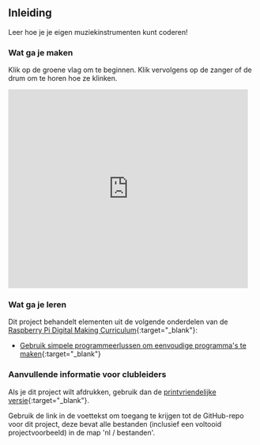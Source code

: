 ## Inleiding

Leer hoe je je eigen muziekinstrumenten kunt coderen!

### Wat ga je maken

Klik op de groene vlag om te beginnen. Klik vervolgens op de zanger of de drum om te horen hoe ze klinken.

<div class="scratch-preview">
  <iframe allowtransparency="true" width="485" height="402" src="https://scratch.mit.edu/projects/embed/26741186/?autostart=false" frameborder="0"></iframe>
</div>

### Wat ga je leren

Dit project behandelt elementen uit de volgende onderdelen van de [Raspberry Pi Digital Making Curriculum](http://rpf.io/curriculum){:target="_blank"}:

+ [Gebruik simpele programmeerlussen om eenvoudige programma's te maken](https://www.raspberrypi.org/curriculum/programming/creator){:target="_blank"}

### Aanvullende informatie voor clubleiders

Als je dit project wilt afdrukken, gebruik dan de [printvriendelijke versie](https://projects.raspberrypi.org/nl-NL/projects/rock-band/print){:target="_blank"}.

Gebruik de link in de voettekst om toegang te krijgen tot de GitHub-repo voor dit project, deze bevat alle bestanden (inclusief een voltooid projectvoorbeeld) in de map 'nl / bestanden'.